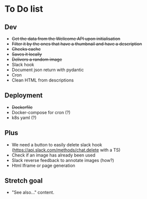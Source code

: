 # To Do list

## Dev
- ~~Get the data from the Wellcome API upon initialisation~~
- ~~Filter it by the ones that have a thumbnail and have a description~~
- ~~Checks cache~~
- ~~Saves it locally~~
- ~~Delivers a random image~~
- Slack hook
- Document json return with pydantic
- Cron
- Clean HTML from descriptions

## Deployment

- ~~Dockerfile~~
- Docker-compose for cron (?)
- k8s yaml (?)

## Plus
- We need a button to easily delete slack hook (https://api.slack.com/methods/chat.delete with a TS)
- Check if an image has already been used
- Slack reverse feedback to annotate images (how?)
- Html Iframe or page generation

## Stretch goal

- "See also..." content.
